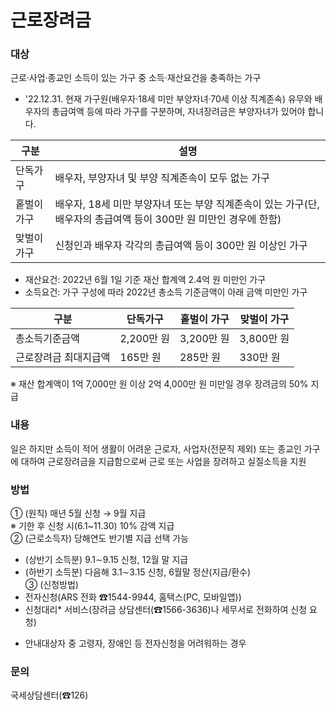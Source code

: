 # 근로장려금

### 대상

근로·사업·종교인 소득이 있는 가구 중 소득·재산요건을 충족하는 가구
* '22.12.31. 현재 가구원(배우자·18세 미만 부양자녀·70세 이상 직계존속) 유무와 배우자의 총급여액 등에 따라 가구를 구분하며, 자녀장려금은 부양자녀가 있어야 합니다.

| 구분       | 설명 |
|------------|------|
| 단독가구   | 배우자, 부양자녀 및 부양 직계존속이 모두 없는 가구 |
| 홑벌이 가구 | 배우자, 18세 미만 부양자녀 또는 부양 직계존속이 있는 가구(단, 배우자의 총급여액 등이 300만 원 미만인 경우에 한함) |
| 맞벌이 가구 | 신청인과 배우자 각각의 총급여액 등이 300만 원 이상인 가구 |

- 재산요건: 2022년 6월 1일 기준 재산 합계액 2.4억 원 미만인 가구
- 소득요건: 가구 구성에 따라 2022년 총소득 기준금액이 아래 금액 미만인 가구

| 구분       | 단독가구     | 홑벌이 가구   | 맞벌이 가구   |
|------------|--------------|--------------|--------------|
| 총소득기준금액 | 2,200만 원 | 3,200만 원 | 3,800만 원 |
| 근로장려금 최대지급액 | 165만 원 | 285만 원 | 330만 원 |

※ 재산 합계액이 1억 7,000만 원 이상 2억 4,000만 원 미만일 경우 장려금의 50% 지급

### 내용

일은 하지만 소득이 적어 생활이 어려운 근로자, 사업자(전문직 제외) 또는 종교인 가구에 대하여 근로장려금을 지급함으로써 근로 또는 사업을 장려하고 실질소득을 지원

### 방법

① (원칙) 매년 5월 신청 → 9월 지급<br>
※ 기한 후 신청 시(6.1~11.30) 10% 감액 지급<br>
② (근로소득자) 당해연도 반기별 지급 선택 가능<br>
- (상반기 소득분) 9.1∼9.15 신청, 12월 말 지급<br>
- (하반기 소득분) 다음해 3.1∼3.15 신청, 6월말 정산(지급/환수)<br>
③ (신청방법)<br>
- 전자신청(ARS 전화 ☎1544-9944, 홈택스(PC, 모바일앱))<br>
- 신청대리* 서비스(장려금 상담센터(☎1566-3636)나 세무서로 전화하여 신청 요청)<br>
* 안내대상자 중 고령자, 장애인 등 전자신청을 어려워하는 경우

### 문의

국세상담센터(☎126)
